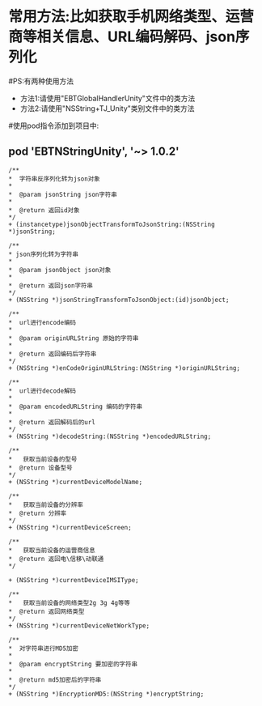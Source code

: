 # 常用方法:比如获取手机网络类型、运营商等相关信息、URL编码解码、json序列化

#PS:有两种使用方法
<ul type="disc">
<li>方法1:请使用"EBTGlobalHandlerUnity"文件中的类方法</li>
<li>方法2:请使用"NSString+TJ_Unity"类别文件中的类方法</li>
</ul>  

#使用pod指令添加到项目中:

 <h2>pod 'EBTNStringUnity', '~> 1.0.2'</h2>

 ```
 /**
 *  字符串反序列化转为json对象
 *
 *  @param jsonString json字符串
 *
 *  @return 返回id对象
 */
+ (instancetype)jsonObjectTransformToJsonString:(NSString *)jsonString;

/**
 * json序列化转为字符串
 *
 *  @param jsonObject json对象
 *
 *  @return 返回json字符串
 */
+ (NSString *)jsonStringTransformToJsonObject:(id)jsonObject;

/**
 *  url进行encode编码
 *
 *  @param originURLString 原始的字符串
 *
 *  @return 返回编码后字符串
 */
+ (NSString *)enCodeOriginURLString:(NSString *)originURLString;

/**
 *  url进行decode解码
 *
 *  @param encodedURLString 编码的字符串
 *
 *  @return 返回解码后的url
 */
+ (NSString *)decodeString:(NSString *)encodedURLString;

/**
 *   获取当前设备的型号
 *  @return 设备型号
 */
+ (NSString *)currentDeviceModelName;

/**
 *   获取当前设备的分辨率
 *  @return 分辨率
 */
+ (NSString *)currentDeviceScreen;

/**
 *   获取当前设备的运营商信息
 *  @return 返回电\信移\动联通
 */

+ (NSString *)currentDeviceIMSIType;

/**
 *   获取当前设备的网络类型2g 3g 4g等等
 *  @return 返回网络类型
 */
+ (NSString *)currentDeviceNetWorkType;

/**
 *  对字符串进行MD5加密
 *
 *  @param encryptString 要加密的字符串
 *
 *  @return md5加密后的字符串
 */
+ (NSString *)EncryptionMD5:(NSString *)encryptString;
```
